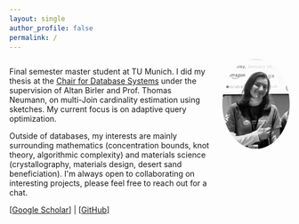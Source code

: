 ```yaml
---
layout: single
author_profile: false
permalink: /
---
```


<div style="display: flex; align-items: flex-start;">
  <div style="flex: 3; padding-right: 20px;">
    <p>Final semester master student at TU Munich. I did my thesis at the <a href="https://db.in.tum.de/">Chair for Database Systems</a> under the supervision of Altan Birler and Prof. Thomas Neumann, on multi-Join cardinality estimation using sketches. My current focus is on adaptive query optimization. </p>
    <p>Outside of databases, my interests are mainly surrounding mathematics (concentration bounds, knot theory, algorithmic complexity) and materials science (crystallography, materials design, desert sand beneficiation). I'm always open to collaborating on interesting projects, please feel free to reach out for a chat.</p>
    <p>[<a href="https://scholar.google.com/citations?user=qyOolasAAAAJ&hl=en">Google Scholar</a>] | [<a href="https://github.com/bannayeva">GitHub</a>]</p>
  </div>
  <div style="flex: 1;">
    <img src="/images/profile.png" alt="Aliya Bannayeva" style="border-radius: 50%; max-width: 100%; height: auto;">
  </div>
</div>